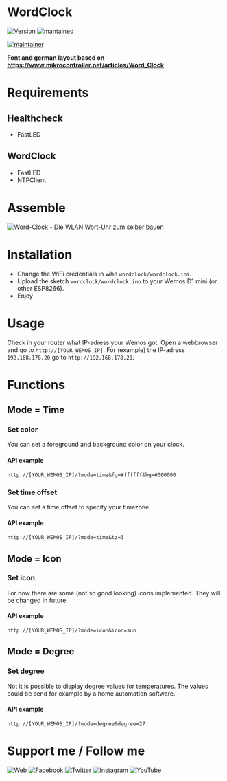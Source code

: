 # WordClock
[![Version](https://img.shields.io/badge/version-2.0.0-green.svg?style=for-the-badge)](#) [![mantained](https://img.shields.io/maintenance/yes/2019.svg?style=for-the-badge)](#)

[![maintainer](https://img.shields.io/badge/maintainer-Goran%20Zunic%20%40panbachi-blue.svg?style=for-the-badge)](https://www.panbachi.de)

**Font and german layout based on https://www.mikrocontroller.net/articles/Word_Clock**

# Requirements

## Healthcheck
* FastLED

## WordClock
* FastLED
* NTPClient

# Assemble
[![Word-Clock - Die WLAN Wort-Uhr zum selber bauen](https://img.youtube.com/vi/FvAM1t0tISE/0.jpg)](https://www.youtube.com/watch?v=FvAM1t0tISE)

# Installation
- Change the WiFi credentials in whe `wordclock/wordclock.ini`.
- Upload the sketch `wordclock/wordclock.ino` to your Wemos D1 mini (or other ESP8266).
- Enjoy

# Usage
Check in your router what IP-adress your Wemos got. Open a webbrowser and go to `http://[YOUR_WEMOS_IP]`. For (example) the IP-adress `192.168.178.20` go to `http://192.168.178.20`.

# Functions

## Mode = Time

### Set color
You can set a foreground and background color on your clock.

#### API example
`http://[YOUR_WEMOS_IP]/?mode=time&fg=#ffffff&bg=#000000`

### Set time offset
You can set a time offset to specify your timezone.

#### API example
`http://[YOUR_WEMOS_IP]/?mode=time&tz=3`


## Mode = Icon

### Set icon
For now there are some (not so good looking) icons implemented. They will be changed in future.

#### API example
`http://[YOUR_WEMOS_IP]/?mode=icon&icon=sun`


## Mode = Degree

### Set degree
Not it is possible to display degree values for temperatures. The values could be send for example by a home automation software.

#### API example
`http://[YOUR_WEMOS_IP]/?mode=degree&degree=27`

# Support me / Follow me
[![Web](https://img.shields.io/badge/www-panbachi.de-blue.svg?style=flat-square&colorB=3d72a8&colorA=333333)](https://www.panbachi.de)
[![Facebook](https://img.shields.io/badge/-%40panbachi.de-blue.svg?style=flat-square&logo=facebook&colorB=3B5998&colorA=eee)](https://www.facebook.com/panbachi.de/)
[![Twitter](https://img.shields.io/badge/-%40panbachi-blue.svg?style=flat-square&logo=twitter&colorB=1DA1F2&colorA=eee)](https://twitter.com/panbachi)
[![Instagram](https://img.shields.io/badge/-%40panbachi.de-blue.svg?style=flat-square&logo=instagram&colorB=E4405F&colorA=eee)](http://instagram.com/panbachi.de)
[![YouTube](https://img.shields.io/badge/-%40panbachi-blue.svg?style=flat-square&logo=youtube&colorB=FF0000&colorA=eee)](https://www.youtube.com/channel/UCO7f2L7ZsDCpOtRfKnPqNow)
